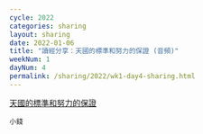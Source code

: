 ```yaml
---
cycle: 2022
categories: sharing
layout: sharing
date: 2022-01-06
title: "讀經分享：天國的標準和努力的保證 (音頻)"
weekNum: 1
dayNum: 4
permalink: /sharing/2022/wk1-day4-sharing.html
---
```


[天國的標準和努力的保證](https://eccseattle.github.io/media/sharing/2022/wk001/2022-01-06-bin.m4a)

`小錢`
